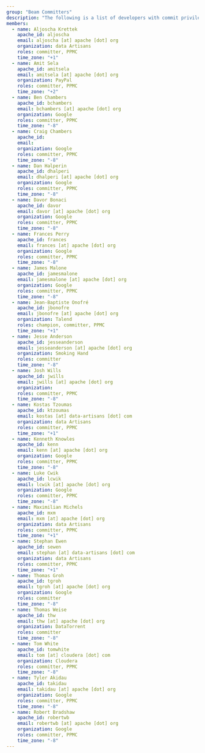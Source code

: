 ```yaml
---
group: "Beam Committers"
description: "The following is a list of developers with commit privileges that have directly contributed to the project in one way or another."
members:
  - name: Aljoscha Krettek
    apache_id: aljoscha
    email: aljoscha [at] apache [dot] org
    organization: data Artisans
    roles: committer, PPMC
    time_zone: "+1"
  - name: Amit Sela
    apache_id: amitsela
    email: amitsela [at] apache [dot] org
    organization: PayPal
    roles: committer, PPMC
    time_zone: "+2"
  - name: Ben Chambers
    apache_id: bchambers
    email: bchambers [at] apache [dot] org
    organization: Google
    roles: committer, PPMC
    time_zone: "-8"
  - name: Craig Chambers
    apache_id:
    email:
    organization: Google
    roles: committer, PPMC
    time_zone: "-8"
  - name: Dan Halperin
    apache_id: dhalperi
    email: dhalperi [at] apache [dot] org
    organization: Google
    roles: committer, PPMC
    time_zone: "-8"
  - name: Davor Bonaci
    apache_id: davor
    email: davor [at] apache [dot] org
    organization: Google
    roles: committer, PPMC
    time_zone: "-8"
  - name: Frances Perry
    apache_id: frances
    email: frances [at] apache [dot] org
    organization: Google
    roles: committer, PPMC
    time_zone: "-8"
  - name: James Malone
    apache_id: jamesmalone
    email: jamesmalone [at] apache [dot] org
    organization: Google
    roles: committer, PPMC
    time_zone: "-8"
  - name: Jean-Baptiste Onofré
    apache_id: jbonofre
    email: jbonofre [at] apache [dot] org
    organization: Talend
    roles: champion, committer, PPMC
    time_zone: "+1"
  - name: Jesse Anderson
    apache_id: jesseanderson
    email: jesseanderson [at] apache [dot] org
    organization: Smoking Hand
    roles: committer
    time_zone: "-8"
  - name: Josh Wills
    apache_id: jwills
    email: jwills [at] apache [dot] org
    organization:
    roles: committer, PPMC
    time_zone: "-8"
  - name: Kostas Tzoumas
    apache_id: ktzoumas
    email: kostas [at] data-artisans [dot] com
    organization: data Artisans
    roles: committer, PPMC
    time_zone: "+1"
  - name: Kenneth Knowles
    apache_id: kenn
    email: kenn [at] apache [dot] org
    organization: Google
    roles: committer, PPMC
    time_zone: "-8"
  - name: Luke Cwik
    apache_id: lcwik
    email: lcwik [at] apache [dot] org
    organization: Google
    roles: committer, PPMC
    time_zone: "-8"
  - name: Maximilian Michels
    apache_id: mxm
    email: mxm [at] apache [dot] org
    organization: data Artisans
    roles: committer, PPMC
    time_zone: "+1"
  - name: Stephan Ewen
    apache_id: sewen
    email: stephan [at] data-artisans [dot] com
    organization: data Artisans
    roles: committer, PPMC
    time_zone: "+1"
  - name: Thomas Groh
    apache_id: tgroh
    email: tgroh [at] apache [dot] org
    organization: Google
    roles: committer
    time_zone: "-8"
  - name: Thomas Weise
    apache_id: thw
    email: thw [at] apache [dot] org
    organization: DataTorrent
    roles: committer
    time_zone: "-8"
  - name: Tom White
    apache_id: tomwhite
    email: tom [at] cloudera [dot] com
    organization: Cloudera
    roles: committer, PPMC
    time_zone: "-8"
  - name: Tyler Akidau
    apache_id: takidau
    email: takidau [at] apache [dot] org
    organization: Google
    roles: committer, PPMC
    time_zone: "-8"
  - name: Robert Bradshaw
    apache_id: robertwb
    email: robertwb [at] apache [dot] org
    organization: Google
    roles: committer, PPMC
    time_zone: "-8"
---
```

